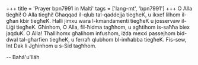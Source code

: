 +++
title = 'Prayer bpn7991 in Malti'
tags = ['lang-mt', 'bpn7991']
+++
O Alla tiegħi! O Alla tiegħi! Għaqqad il-qlub tal-qaddejja tiegħeK, u ikxef lilhom il-għan kbir tiegħeK. Halli jimxu wara l-kmandamenti tiegħeK u josservaw il-Liġi tiegħeK. Għinhom, O Alla, fil-ħidma tagħhom, u agħtihom is-saħħa biex jaqduK. O Alla! Tħallihomx għalihom infushom, iżda mexxi passejhom bid-dwal tal-għarfien tiegħeK, u ferraħ qlubhom bl-imħabba tiegħeK. Fis-sew, Int Dak li Jgħinhom u s-Sid tagħhom.

-- Bahá'u'lláh
